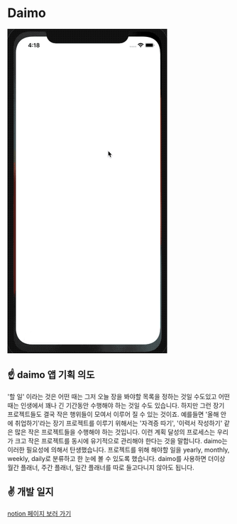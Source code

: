# Daimo
![](simulation.gif)
## ☝️ daimo 앱 기획 의도
'할 일' 이라는 것은 어떤 때는 그저 오늘 장을 봐야할 목록을 정하는 것일 수도있고 어떤 때는 인생에서 꽤나 긴 기간동안 수행해야 하는 것일 수도 있습니다. 하지만 그런 장기 프로젝트들도 결국 작은 행위들이 모여서 이루어 질 수 있는 것이죠. 예를들면 '올해 안에 취업하기'라는 장기 프로젝트를 이루기 위해서는 '자격증 따기', '이력서 작성하기' 같은 많은 작은 프로젝트들을 수행해야 하는 것입니다. 이런 계획 달성의 프로세스는 우리가 크고 작은 프로젝트를 동시에 유기적으로 관리해야 한다는 것을 말합니다. daimo는 이러한 필요성에 의해서 탄생했습니다. 프로젝트를 위해 해야할 일을 yearly, monthly, weekly, daily로 분류하고 한 눈에 볼 수 있도록 했습니다. daimo를 사용하면 더이상 월간 플래너, 주간 플래너, 일간 플래너를 따로 들고다니지 않아도 됩니다.
## ✌️ 개발 일지
[notion 페이지 보러 가기](https://www.notion.so/Project-daimo-22010690f21242208dd6235a70b95cae)

